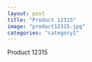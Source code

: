 ```yaml
---
layout: post
title: "Product 12315"
image: "product12315.jpg"
categories: "category1"
---
```

Product 12315
